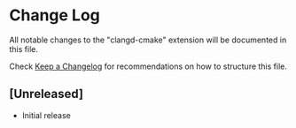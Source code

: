 # Change Log

All notable changes to the "clangd-cmake" extension will be documented in this file.

Check [Keep a Changelog](http://keepachangelog.com/) for recommendations on how to structure this file.

## [Unreleased]

- Initial release